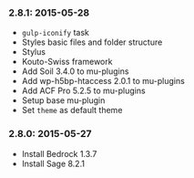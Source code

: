 ### 2.8.1: 2015-05-28

* `gulp-iconify` task
* Styles basic files and folder structure
* Stylus
* Kouto-Swiss framework
* Add Soil 3.4.0 to mu-plugins
* Add wp-h5bp-htaccess 2.0.1 to mu-plugins
* Add ACF Pro 5.2.5 to mu-plugins
* Setup base mu-plugin
* Set `theme` as default theme

### 2.8.0: 2015-05-27

* Install Bedrock 1.3.7
* Install Sage 8.2.1
